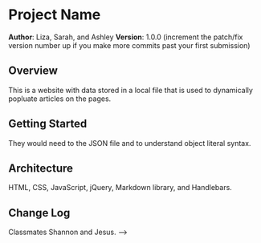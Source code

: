 # Project Name

**Author**: Liza, Sarah, and Ashley
**Version**: 1.0.0 (increment the patch/fix version number up if you make more commits past your first submission)

## Overview
<!-- Provide a high level overview of what this application is and why you are building it, beyond the fact that it's an assignment for a Code Fellows 301 class. (i.e. What's your problem domain?) -->

This is a website with data stored in a local file that is used to dynamically popluate articles on the pages.

## Getting Started
<!-- What are the steps that a user must take in order to build this app on their own machine and get it running? -->

They would need to the JSON file and to understand object literal syntax.

## Architecture
<!-- Provide a detailed description of the application design. What technologies (languages, libraries, etc) you're using, and any other relevant design information. -->

HTML, CSS, JavaScript, jQuery, Markdown library, and Handlebars.

## Change Log
<!-- Use this are to document the iterative changes made to your application as each feature is successfully implemented. Use time stamps. Here's an examples:

12-12-2017 11:58AM - Application now can now pull from JSON file to render articles to the page.

## Credits and Collaborations
<!-- Give credit (and a link) to other people or resources that helped you build this application. -->

Classmates Shannon and Jesus.
-->
```
